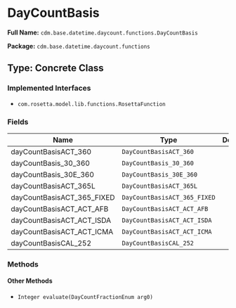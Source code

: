 # DayCountBasis

**Full Name:** `cdm.base.datetime.daycount.functions.DayCountBasis`

**Package:** `cdm.base.datetime.daycount.functions`

## Type: Concrete Class

### Implemented Interfaces

- `com.rosetta.model.lib.functions.RosettaFunction`

### Fields

| Name | Type | Description |
|------|------|-------------|
| dayCountBasisACT_360 | `DayCountBasisACT_360` |  |
| dayCountBasis_30_360 | `DayCountBasis_30_360` |  |
| dayCountBasis_30E_360 | `DayCountBasis_30E_360` |  |
| dayCountBasisACT_365L | `DayCountBasisACT_365L` |  |
| dayCountBasisACT_365_FIXED | `DayCountBasisACT_365_FIXED` |  |
| dayCountBasisACT_ACT_AFB | `DayCountBasisACT_ACT_AFB` |  |
| dayCountBasisACT_ACT_ISDA | `DayCountBasisACT_ACT_ISDA` |  |
| dayCountBasisACT_ACT_ICMA | `DayCountBasisACT_ACT_ICMA` |  |
| dayCountBasisCAL_252 | `DayCountBasisCAL_252` |  |

### Methods

#### Other Methods

- `Integer evaluate(DayCountFractionEnum arg0)`


